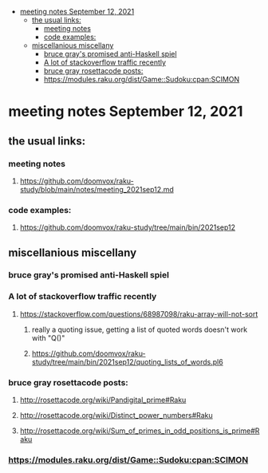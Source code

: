 - [meeting notes September 12, 2021](#org2c1a4e9)
  - [the usual links:](#org36a3719)
    - [meeting notes](#orgadf73b7)
    - [code examples:](#org2552420)
  - [miscellanious miscellany](#org0e181f5)
    - [bruce gray's promised anti-Haskell spiel](#org85d4a44)
    - [A lot of stackoverflow traffic recently](#org9fe4787)
    - [bruce gray rosettacode posts:](#org4edc5fe)
    - [<https://modules.raku.org/dist/Game::Sudoku:cpan:SCIMON>](#orgdd7dc28)


<a id="org2c1a4e9"></a>

# meeting notes September 12, 2021


<a id="org36a3719"></a>

## the usual links:


<a id="orgadf73b7"></a>

### meeting notes

1.  <https://github.com/doomvox/raku-study/blob/main/notes/meeting_2021sep12.md>


<a id="org2552420"></a>

### code examples:

1.  <https://github.com/doomvox/raku-study/tree/main/bin/2021sep12>


<a id="org0e181f5"></a>

## miscellanious miscellany


<a id="org85d4a44"></a>

### bruce gray's promised anti-Haskell spiel


<a id="org9fe4787"></a>

### A lot of stackoverflow traffic recently

1.  <https://stackoverflow.com/questions/68987098/raku-array-will-not-sort>

    1.  really a quoting issue, getting a list of quoted words doesn't work with "Q()"
    
    2.  <https://github.com/doomvox/raku-study/tree/main/bin/2021sep12/quoting_lists_of_words.pl6>


<a id="org4edc5fe"></a>

### bruce gray rosettacode posts:

1.  <http://rosettacode.org/wiki/Pandigital_prime#Raku>

2.  <http://rosettacode.org/wiki/Distinct_power_numbers#Raku>

3.  <http://rosettacode.org/wiki/Sum_of_primes_in_odd_positions_is_prime#Raku>


<a id="orgdd7dc28"></a>

### <https://modules.raku.org/dist/Game::Sudoku:cpan:SCIMON>
